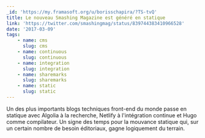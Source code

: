 ```yaml
---
_id: 'https://my.framasoft.org/u/borisschapira/?TS-tvQ'
title: Le nouveau Smashing Magazine est généré en statique
link: 'https://twitter.com/smashingmag/status/839744383410966528'
date: '2017-03-09'
tags:
    - name: cms
      slug: cms
    - name: continuous
      slug: continuous
    - name: integration
      slug: integration
    - name: sharemarks
      slug: sharemarks
    - name: static
      slug: static
---
```


<div class="markdown"><p>Un des plus importants blogs techniques front-end du monde passe en statique avec Algolia à la recherche, Netlify à l'intégration continue et Hugo comme compilateur. Un signe des temps pour la mouvance statique qui, sur un certain nombre de besoin éditoriaux, gagne logiquement du terrain.
</p></div>
